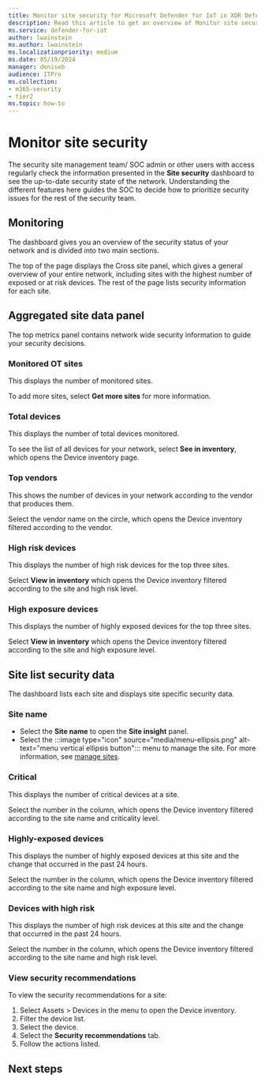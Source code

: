 ```yaml
---
title: Monitor site security for Microsoft Defender for IoT in XDR Defender portal
description: Read this article to get an overview of Monitor site security of the new Site Security feature.
ms.service: defender-for-iot
author: lwainstein
ms.author: lwainstein
ms.localizationpriority: medium
ms.date: 05/19/2024
manager: deniseb
audience: ITPro
ms.collection:
- m365-security
- tier2
ms.topic: how-to
---
```


# Monitor site security

The security site management team/ SOC admin or other users with access <!-- name/ title?--> regularly check the information presented in the **Site security** dashboard to see the up-to-date security state of the network. Understanding the different features here guides the SOC to decide how to prioritize security issues for the rest of the security team.

## Monitoring

The dashboard gives you an overview of the security status of your network and is divided into two main sections.

The top of the page displays the Cross site panel, which gives a general overview of your entire network, including sites with the highest number of exposed or at risk devices.
The rest of the page lists security information for each site.

## Aggregated site data panel

The top metrics panel contains network wide security information to guide your security decisions.

### Monitored OT sites

This displays the number of monitored sites.

To add more sites, select **Get more sites** for more information.

### Total devices

This displays the number of total devices monitored.

To see the list of all devices for your network, select **See in inventory**, which opens the Device inventory page.

### Top vendors

This shows the number of devices in your network according to the vendor that produces them.

Select the vendor name on the circle, which opens the Device inventory filtered according to the vendor.<!-- when i tried this it filtered by the site name not the vendor -->

### High risk devices

This displays the number of high risk devices for the top three sites.

Select **View in inventory** which opens the Device inventory filtered according to the site and high risk level.<!-- check this will appear correctly, when there is test data to use -->

### High exposure devices

This displays the number of highly exposed devices for the top three sites.

Select **View in inventory** which opens the Device inventory filtered according to the site and high exposure level.

## Site list security data

The dashboard lists each site and displays site specific security data.

### Site name

- Select the **Site name** to open the **Site insight** panel.
- Select the :::image type="icon" source="media/menu-ellipsis.png" alt-text="menu vertical ellipsis button"::: menu to manage the site. For more information, see [manage sites](manage-sites.md).

### Critical

This displays the number of critical devices at a site.

Select the number in the column, which opens the Device inventory filtered according to the site name and criticality level. <!-- is criticality level the correct filter name? check this will appear correctly, when there is test data to use -->

### Highly-exposed devices

This displays the number of highly exposed devices at this site and the change that occurred in the past 24 hours.

Select the number in the column, which opens the Device inventory filtered according to the site name and high exposure level.<!-- check this will appear correctly, when there is test data to use -->

### Devices with high risk

This displays the number of high risk devices at this site and the change that occurred in the past 24 hours.

Select the number in the column, which opens the Device inventory filtered according to the site name and high risk level. <!-- check this will appear correctly, when there is test data to use -->

### View security recommendations
<!-- recommendations arent being released yet!! should change the heading - Amit-->
To view the security recommendations for a site:

1. Select Assets > Devices in the menu to open the Device inventory.
1. Filter the device list.
1. Select the device.
1. Select the **Security recommendations** tab.
1. Follow the actions listed.

## Next steps
